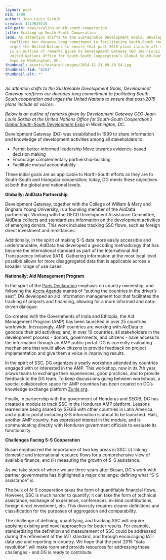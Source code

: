 ```yaml
---
layout: post
nid: 1490
author: Jean-Louis Sarbib
created: 1417619245
old_path: news/scaling-south-south-cooperation
title: Scaling up South-South Cooperation
lede: As attention shifts to the Sustainable Development Goals, Development Gateway
  reaffirms our decades-long commitment to facilitating South-South cooperation and
  urges the United Nations to ensure that post-2015 plans include all voices. Below
  is an outline of remarks given by Development Gateway CEO Jean-Louis Sarbib at the
  United Nations Office for South-South Cooperation’s Global South-South Development
  Expo in Washington, DC.
thumbnail: assets/featured-images/2014-11-21_09.39.54.jpg
thumbnail-fid: "6153"
thumbnail-alt: ""
---
```


*As attention shifts to the Sustainable Development Goals, Development Gateway reaffirms our decades-long commitment to facilitating South-South cooperation and urges the United Nations to ensure that post-2015 plans include all voices.*

*Below is an outline of remarks given by Development Gateway CEO Jean-Louis Sarbib at the United Nations Office for South-South Cooperation’s [Global South-South Development Expo](http://ssc.undp.org/content/ssc/services/expo/main.html) in Washington, DC.*

Development Gateway (DG) was established in 1999 to share information and knowledge of development activities among all stakeholders to:

- Permit better-informed leadership Move towards evidence-based decision making
- Encourage complementary partnership-building
- Facilitate mutual accountability

These initial goals are as applicable to North-South efforts as they are to South-South and triangular cooperation; today, DG meets these objectives at both the global and national levels.

**Globally: AidData Partnership**

Development Gateway, together with the College of William & Mary and Brigham Young University, is a founding member of the AidData partnership. Working with the OECD Development Assistance Committee, AidData collects and standardizes information on the development activities of emerging donors. This work includes tracking SSC flows, such as foreign direct investment and remittances.

Additionally, in the spirit of making S-S data more easily accessible and understandable, AidData has developed a geocoding methodology that has become the international standard as part of the International Aid Transparency Initiative (IATI). Gathering information at the most local level possible allows for more disaggregated data that is applicable across a broader range of use cases.

**Nationally: Aid Management Program**

In the spirit of the [Paris Declaration](http://www.oecd.org/dac/effectiveness/parisdeclarationandaccraagendaforaction.htm) emphasis on country ownership, and following the [Accra Agenda](http://www.oecd.org/dac/effectiveness/parisdeclarationandaccraagendaforaction.htm) mantra of “putting the countries in the driver’s seat”, DG developed an aid information management tool that facilitates the tracking of projects and financing, allowing for a more informed and data-driven dialogue.

Co-created with the Governments of India and Ethiopia, the Aid Management Program (AMP) has been launched in over 25 countries worldwide. Increasingly, AMP countries are working with AidData to geocode their aid activities; and, in over 10 countries, all stakeholders in the development process - donors, governments, and citizens - have access to the information through an AMP public portal. DG is currently evaluating mechanisms that would allow citizens to provide feedback on project implementation and give them a voice in improving results.

In the spirit of SSC, DG organizes a yearly workshop attended by countries engaged with or interested in the AMP. This workshop, now in its 7th year, allows teams to exchange their experiences, good practices, and to provide feedback to the DG team. To keep discussions going between workshops, a special collaboration space for AMP countries has been created on DG’s knowledge exchange platform [Zunia.org](http://zunia.org/).

Finally, in partnership with the government of Honduras and SEGIB, DG has created a module to track SSC in the Honduran AMP platform. Lessons learned are being shared by SEGIB with other countries in Latin America, and a public portal including S-S information is about to be launched. Haiti, another AMP country, has expressed interest in the module, and is communicating directly with Honduran government officials to evaluate its functionality.

**Challenges Facing S-S Cooperation**

Busan emphasized the importance of two key areas in SSC: (i) linking domestic and international resource flows for a comprehensive view of available finance, and (ii) measuring the growth of S-S assistance.

As we take stock of where we are three years after Busan, DG's work with partner governments has highlighted a major challenge: defining what “S-S assistance” *is*.

The bulk of N-S cooperation takes the form of quantifiable financial flows. However, SSC is much harder to quantify; it can take the form of technical assistance, exchange of experience, conferences, in-kind contributions, foreign direct investment, etc. This diversity requires clearer definitions and classification for the purposes of aggregation and comparability.

The challenge of defining, quantifying, and tracking SSC will require applying existing and novel approaches for better results. For example, standardizing the definition and measurement of SSC could be addressed during the refinement of the IATI standard, and through encouraging IATI data use and reporting in-country. We hope that the post-2015 "data revolution" will make room and provide resources for addressing those challenges - and DG is ready to contribute.
